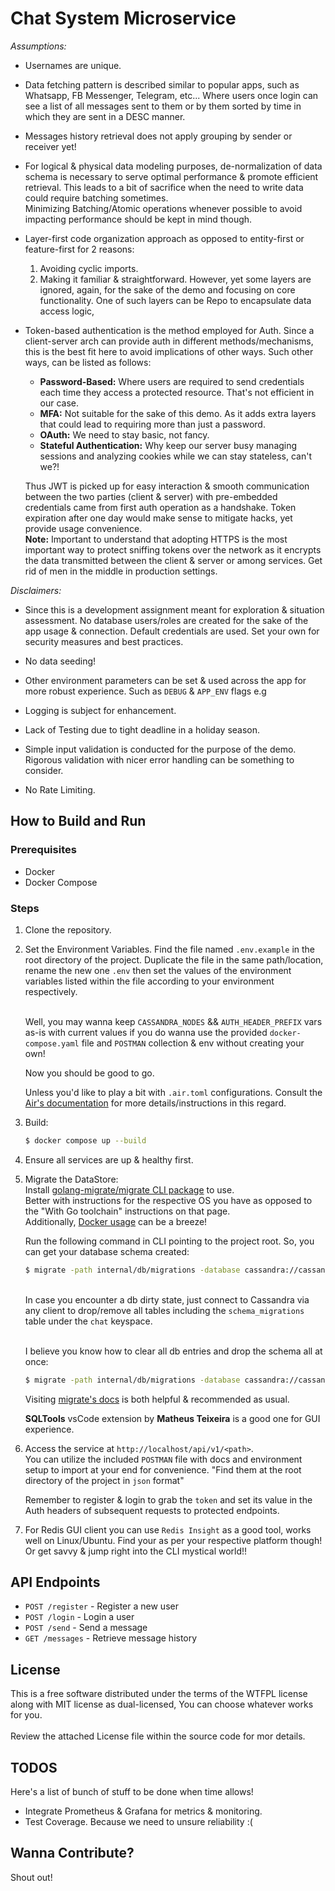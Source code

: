 # Chat System Microservice
*Assumptions:*
- Usernames are unique.
- Data fetching pattern is described similar to popular apps, such as Whatsapp, FB Messenger, Telegram, etc...
Where users once login can see a list of all messages sent to them or by them sorted by time in which they are sent in a DESC manner.

- Messages history retrieval does not apply grouping by sender or receiver yet!

- For logical & physical data modeling purposes, de-normalization of data schema is necessary to serve optimal performance & promote efficient retrieval. This leads to a bit of sacrifice when the need to write data could require batching sometimes.<br>
Minimizing Batching/Atomic operations whenever possible to avoid impacting performance should be kept in mind though.

- Layer-first code organization approach as opposed to entity-first or feature-first for 2 reasons:<br>
  1. Avoiding cyclic imports.
  2. Making it familiar & straightforward.
However, yet some layers are ignored, again, for the sake of the demo and focusing on core functionality. One of such layers can be Repo to encapsulate data access logic,

- Token-based authentication is the method employed for Auth. Since a client-server arch can provide auth in different methods/mechanisms, this is the best fit here to avoid implications of other ways. Such other ways, can be listed as follows:
  - <b>Password-Based:</b> Where users are required to send credentials each time they access a protected resource. That's not efficient in our case.
  - <b>MFA:</b> Not suitable for the sake of this demo. As it adds extra layers that could lead to requiring more than just a password.
  - <b>OAuth:</b> We need to stay basic, not fancy.
  - <b>Stateful Authentication:</b> Why keep our server busy managing sessions and analyzing cookies while we can stay stateless, can't we?!<br>

  Thus JWT is picked up for easy interaction & smooth communication between the two parties (client & server) with pre-embedded credentials came from first auth operation as a handshake. Token expiration after one day would make sense to mitigate hacks, yet provide usage convenience.<br>
  <b>Note:</b> Important to understand that adopting HTTPS is the most important way to protect sniffing tokens over the network as it encrypts the data transmitted between the client & server or among services. Get rid of men in the middle in production settings.

*Disclaimers:*
- Since this is a development assignment meant for exploration & situation assessment. No database users/roles are created for the sake of the app usage & connection. Default credentials are used.
Set your own for security measures and best practices.

- No data seeding!

- Other environment parameters can be set & used across the app for more robust experience. Such as `DEBUG` & `APP_ENV` flags e.g

- Logging is subject for enhancement.
- Lack of Testing due to tight deadline in a holiday season.
- Simple input validation is conducted for the purpose of the demo. Rigorous validation with nicer error handling can be something to consider.
- No Rate Limiting.

## How to Build and Run

### Prerequisites
- Docker
- Docker Compose

### Steps
1. Clone the repository.
2. Set the Environment Variables. Find the file named `.env.example` in the root directory of the project. Duplicate the file in the same path/location, rename the new one `.env` then set the values of the environment variables listed within the file according to your environment respectively.

    <br>Well, you may wanna keep `CASSANDRA_NODES` && `AUTH_HEADER_PREFIX` vars as-is with current values if you do wanna use the provided `docker-compose.yaml` file and `POSTMAN` collection & env without creating your own!

    Now you should be good to go.

    Unless you'd like to play a bit with `.air.toml` configurations. Consult the [Air's documentation]([URL](https://github.com/air-verse/air)) for more details/instructions in this regard.

3. Build:
    ```bash
    $ docker compose up --build
    ```
4. Ensure all services are up & healthy first.
5. Migrate the DataStore:<br>
    Install [golang-migrate/migrate CLI package]([URL](https://github.com/golang-migrate/migrate/tree/master/cmd/migrate)) to use.<br>
    Better with instructions for the respective OS you have as opposed to the "With Go toolchain" instructions on that page.<br>
    Additionally, [Docker usage]([URL](https://github.com/golang-migrate/migrate/?tab=readme-ov-file#docker-usage)) can be a breeze!

    Run the following command in CLI pointing to the project root. So, you can get your database schema created:<br>
    ```bash
    $ migrate -path internal/db/migrations -database cassandra://cassandra:cassandra@localhost:9042/chat up
    ```
    <br>In case you encounter a db dirty state, just connect to Cassandra via any client to drop/remove all tables including the `schema_migrations` table under the `chat` keyspace.

    <br>I believe you know how to clear all db entries and drop the schema all at once:
    ```bash
    $ migrate -path internal/db/migrations -database cassandra://cassandra:cassandra@localhost:9042/chat down
    ```
    Visiting [migrate's docs]([URL](https://github.com/golang-migrate/migrate/tree/master/cmd/migrate#usage)) is both helpful & recommended as usual.<br>

    <b>SQLTools</b> vsCode extension by <b>Matheus Teixeira</b> is a good one for GUI experience.

6. Access the service at `http://localhost/api/v1/<path>`.<br>
    You can utilize the included `POSTMAN` file with docs and environment setup to import at your end for convenience. "Find them at the root directory of the project in `json` format"

    Remember to register & login to grab the `token` and set its value in the Auth headers of subsequent requests to protected endpoints.<br>

7. For Redis GUI client you can use `Redis Insight` as a good tool, works well on Linux/Ubuntu. Find your as per your respective platform though!<br> Or get savvy & jump right into the CLI mystical world!!

## API Endpoints
- `POST /register` - Register a new user
- `POST /login` - Login a user
- `POST /send` - Send a message
- `GET /messages` - Retrieve message history

## License
This is a free software distributed under the terms of the WTFPL license along with MIT license as dual-licensed, You can choose whatever works for you.<br/><br/>
Review the attached License file within the source code for mor details.

## TODOS
Here's a list of bunch of stuff to be done when time allows!
- Integrate Prometheus & Grafana for metrics & monitoring.
- Test Coverage. Because we need to unsure reliability :(

## Wanna Contribute?
Shout out!
